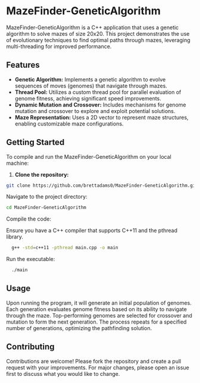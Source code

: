 # MazeFinder-GeneticAlgorithm

MazeFinder-GeneticAlgorithm is a C++ application that uses a genetic algorithm to solve mazes of size 20x20. This project demonstrates the use of evolutionary techniques to find optimal paths through mazes, leveraging multi-threading for improved performance.

## Features

- **Genetic Algorithm:** Implements a genetic algorithm to evolve sequences of moves (genomes) that navigate through mazes.
- **Thread Pool:** Utilizes a custom thread pool for parallel evaluation of genome fitness, achieving significant speed improvements.
- **Dynamic Mutation and Crossover:** Includes mechanisms for genome mutation and crossover to explore and exploit potential solutions.
- **Maze Representation:** Uses a 2D vector to represent maze structures, enabling customizable maze configurations.

## Getting Started

To compile and run the MazeFinder-GeneticAlgorithm on your local machine:

1. **Clone the repository:**
```bash
git clone https://github.com/brettadams0/MazeFinder-GeneticAlgorithm.git
```
Navigate to the project directory:
```bash
cd MazeFinder-GeneticAlgorithm
```
Compile the code:

Ensure you have a C++ compiler that supports C++11 and the pthread library.
```bash
  g++ -std=c++11 -pthread main.cpp -o main
```
Run the executable:
```bash
  ./main
```
## Usage

Upon running the program, it will generate an initial population of genomes.
Each generation evaluates genome fitness based on its ability to navigate through the maze.
Top-performing genomes are selected for crossover and mutation to form the next generation.
The process repeats for a specified number of generations, optimizing the pathfinding solution.

## Contributing

Contributions are welcome! Please fork the repository and create a pull request with your improvements. For major changes, please open an issue first to discuss what you would like to change.
